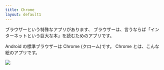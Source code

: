 ```yaml
---
title: Chrome
layout: default1
---
```

ブラウザーという特殊なアプリがあります、
ブラウザーは、言うならば「インターネットという巨大な本」を読むためのアプリです。

Android の標準ブラウザーは Chrome (クローム)です。
Chrome とは、こんな絵のアプリです。

![](https://www.google.com/chrome/static/images/chrome-logo.svg)
